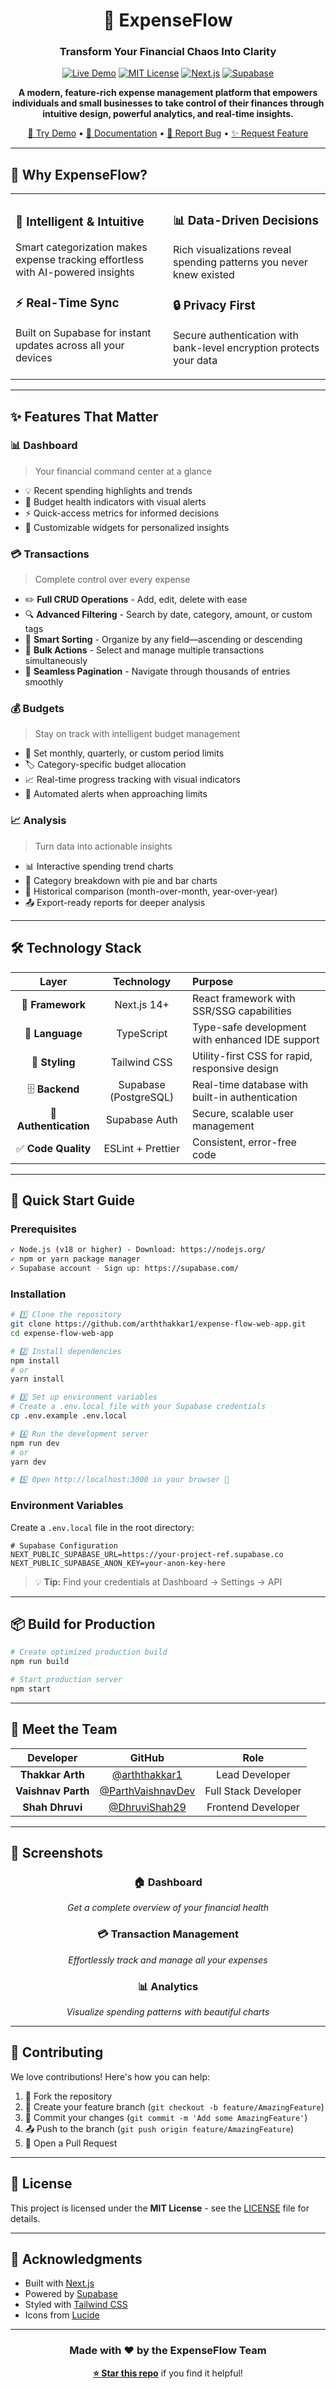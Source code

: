 <div align="center">

# 💸 ExpenseFlow

### Transform Your Financial Chaos Into Clarity

[![Live Demo](https://img.shields.io/badge/🚀_Live_Demo-Visit_App-blue?style=for-the-badge)](https://expense-flow-web-app.vercel.app)
[![MIT License](https://img.shields.io/badge/License-MIT-green.svg?style=for-the-badge)](LICENSE.md)
[![Next.js](https://img.shields.io/badge/Next.js-14+-black?style=for-the-badge&logo=next.js)](https://nextjs.org/)
[![Supabase](https://img.shields.io/badge/Supabase-Powered-3ECF8E?style=for-the-badge&logo=supabase)](https://supabase.com/)

**A modern, feature-rich expense management platform that empowers individuals and small businesses to take control of their finances through intuitive design, powerful analytics, and real-time insights.**

[🎯 Try Demo](https://expense-flow-web-app.vercel.app) • [📖 Documentation](#-features-that-matter) • [🐛 Report Bug](https://github.com/arththakkar1/expense-flow-web-app/issues) • [✨ Request Feature](https://github.com/arththakkar1/expense-flow-web-app/issues)

</div>

---

## 🌟 Why ExpenseFlow?

<table>
<tr>
<td width="50%">

### 🧠 Intelligent & Intuitive

Smart categorization makes expense tracking effortless with AI-powered insights

### ⚡ Real-Time Sync

Built on Supabase for instant updates across all your devices

</td>
<td width="50%">

### 📊 Data-Driven Decisions

Rich visualizations reveal spending patterns you never knew existed

### 🔒 Privacy First

Secure authentication with bank-level encryption protects your data

</td>
</tr>
</table>

---

## ✨ Features That Matter

### 📊 Dashboard

> Your financial command center at a glance

- 💡 Recent spending highlights and trends
- 🎯 Budget health indicators with visual alerts
- ⚡ Quick-access metrics for informed decisions
- 🎨 Customizable widgets for personalized insights

### 💳 Transactions

> Complete control over every expense

- ✏️ **Full CRUD Operations** - Add, edit, delete with ease
- 🔍 **Advanced Filtering** - Search by date, category, amount, or custom tags
- 📑 **Smart Sorting** - Organize by any field—ascending or descending
- 🎯 **Bulk Actions** - Select and manage multiple transactions simultaneously
- 📄 **Seamless Pagination** - Navigate through thousands of entries smoothly

### 💰 Budgets

> Stay on track with intelligent budget management

- 📅 Set monthly, quarterly, or custom period limits
- 🏷️ Category-specific budget allocation
- 📈 Real-time progress tracking with visual indicators
- 🔔 Automated alerts when approaching limits

### 📈 Analysis

> Turn data into actionable insights

- 📊 Interactive spending trend charts
- 🥧 Category breakdown with pie and bar charts
- 📆 Historical comparison (month-over-month, year-over-year)
- 📤 Export-ready reports for deeper analysis

---

## 🛠️ Technology Stack

<div align="center">

|         Layer         |      Technology       | Purpose                                         |
| :-------------------: | :-------------------: | :---------------------------------------------- |
|   🎨 **Framework**    |      Next.js 14+      | React framework with SSR/SSG capabilities       |
|    📘 **Language**    |      TypeScript       | Type-safe development with enhanced IDE support |
|    💅 **Styling**     |     Tailwind CSS      | Utility-first CSS for rapid, responsive design  |
|    🗄️ **Backend**     | Supabase (PostgreSQL) | Real-time database with built-in authentication |
| 🔐 **Authentication** |     Supabase Auth     | Secure, scalable user management                |
|  ✅ **Code Quality**  |   ESLint + Prettier   | Consistent, error-free code                     |

</div>

---

## 🚀 Quick Start Guide

### Prerequisites

```bash
✓ Node.js (v18 or higher) - Download: https://nodejs.org/
✓ npm or yarn package manager
✓ Supabase account - Sign up: https://supabase.com/
```

### Installation

```bash
# 1️⃣ Clone the repository
git clone https://github.com/arththakkar1/expense-flow-web-app.git
cd expense-flow-web-app

# 2️⃣ Install dependencies
npm install
# or
yarn install

# 3️⃣ Set up environment variables
# Create a .env.local file with your Supabase credentials
cp .env.example .env.local

# 4️⃣ Run the development server
npm run dev
# or
yarn dev

# 5️⃣ Open http://localhost:3000 in your browser 🎉
```

### Environment Variables

Create a `.env.local` file in the root directory:

```env
# Supabase Configuration
NEXT_PUBLIC_SUPABASE_URL=https://your-project-ref.supabase.co
NEXT_PUBLIC_SUPABASE_ANON_KEY=your-anon-key-here
```

> 💡 **Tip:** Find your credentials at Dashboard → Settings → API

---

## 📦 Build for Production

```bash
# Create optimized production build
npm run build

# Start production server
npm start
```

---

## 👥 Meet the Team

<div align="center">

|     Developer      |                          GitHub                          |         Role         |
| :----------------: | :------------------------------------------------------: | :------------------: |
|  **Thakkar Arth**  |     [@arththakkar1](https://github.com/arththakkar1)     |    Lead Developer    |
| **Vaishnav Parth** | [@ParthVaishnavDev](https://github.com/ParthVaishnavDev) | Full Stack Developer |
|  **Shah Dhruvi**   |     [@DhruviShah29](https://github.com/DhruviShah29)     |  Frontend Developer  |

</div>

---

## 📸 Screenshots

<div align="center">

### 🏠 Dashboard

_Get a complete overview of your financial health_

### 💳 Transaction Management

_Effortlessly track and manage all your expenses_

### 📊 Analytics

_Visualize spending patterns with beautiful charts_

</div>

---

## 🤝 Contributing

We love contributions! Here's how you can help:

1. 🍴 Fork the repository
2. 🌿 Create your feature branch (`git checkout -b feature/AmazingFeature`)
3. 💾 Commit your changes (`git commit -m 'Add some AmazingFeature'`)
4. 📤 Push to the branch (`git push origin feature/AmazingFeature`)
5. 🎉 Open a Pull Request

---

## 📄 License

This project is licensed under the **MIT License** - see the [LICENSE](LICENSE.md) file for details.

---

## 🙏 Acknowledgments

- Built with [Next.js](https://nextjs.org/)
- Powered by [Supabase](https://supabase.com/)
- Styled with [Tailwind CSS](https://tailwindcss.com/)
- Icons from [Lucide](https://lucide.dev/)

---

<div align="center">

### Made with ❤️ by the ExpenseFlow Team

**[⭐ Star this repo](https://github.com/arththakkar1/expense-flow-web-app)** if you find it helpful!

</div>

